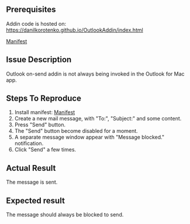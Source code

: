 Prerequisites
-------------
Addin code is hosted on: https://danilkorotenko.github.io/OutlookAddin/index.html

[Manifest](/manifest.xml)

Issue Description
-----------------
Outlook on-send addin is not always being invoked in the Outlook for Mac app.

Steps To Reproduce
------------------
1. Install manifest: [Manifest](/manifest.xml)
2. Create a new mail message, with "To:", "Subject:" and some content.
3. Press "Send" button.
4. The "Send" button become disabled for a moment.
5. A separate message window appear with "Message blocked." notification.
6. Click "Send" a few times.

Actual Result
-------------
The message is sent.

Expected result
---------------
The message should always be blocked to send.
